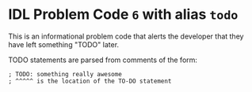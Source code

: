 # IDL Problem Code `6` with alias `todo`

<!--@include: ./severity/disable_problem.md-->

This is an informational problem code that alerts the developer that they have left something "TODO" later.

TODO statements are parsed from comments of the form:

```idl
; TODO: something really awesome
; ^^^^^ is the location of the TO-DO statement
```
